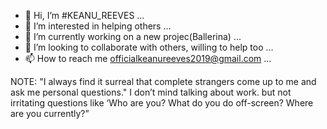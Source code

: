 - 👋 Hi, I’m #KEANU_REEVES ...
- 👀 I’m interested in helping others ...
- 🌱 I’m currently working on a new projec(Ballerina) ...
- 💞️ I’m looking to collaborate with others, willing to help too ...
- 📫 How to reach me officialkeanureeves2019@gmail.com ...

NOTE: "I always find it surreal that complete strangers come up to me and ask me personal questions." I don’t mind talking about work. but not irritating questions like
‘Who are you?
What do you do off-screen?
Where are you currently?”
<!---
Officialkeanureeves/Officialkeanureeves is a ✨ special ✨ repository because its `README.md` (this file) appears on your GitHub profile.
You can click the Preview link to take a look at your changes.
--->
